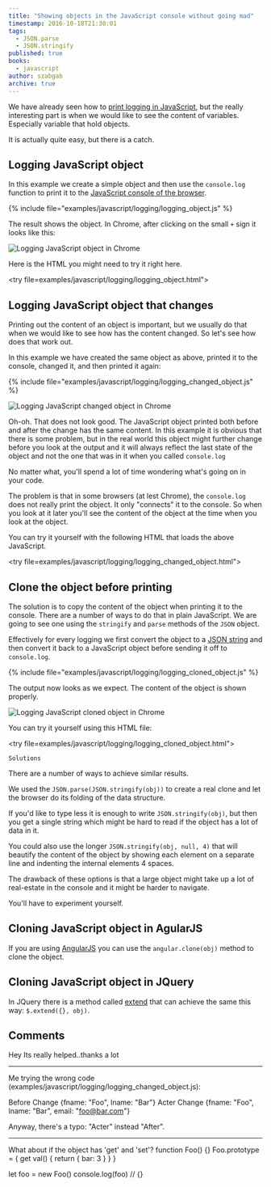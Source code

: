 ```yaml
---
title: "Showing objects in the JavaScript console without going mad"
timestamp: 2016-10-18T21:30:01
tags:
  - JSON.parse
  - JSON.stringify
published: true
books:
  - javascript
author: szabgab
archive: true
---
```



We have already seen how to [print logging in JavaScript](/logging-in-javascript), but the really interesting
part is when we would like to see the content of variables. Especially variable that hold objects.

It is actually quite easy, but there is a catch.


## Logging JavaScript object

In this example we create a simple object and then use the `console.log` function to print
it to the [JavaScript console of the browser](/open-javascript-console).

{% include file="examples/javascript/logging/logging_object.js" %}

The result shows the object. In Chrome, after clicking on the small `+` sign it looks like this:

<img src="/img/javascript_logging_object_chrome.png" alt="Logging JavaScript object in Chrome" />

Here is the HTML you might need to try it right here.

<try file=examples/javascript/logging/logging_object.html">

## Logging JavaScript object that changes

Printing out the content of an object is important, but we usually do that when we would like to see
how has the content changed. So let's see how does that work out.

In this example we have created the same object as above, printed it to the console, changed it, and then printed it again:

{% include file="examples/javascript/logging/logging_changed_object.js" %}

<img src="/img/javascript_logging_changed_object_chrome.png" alt="Logging JavaScript changed object in Chrome" />

Oh-oh. That does not look good. The JavaScript object printed both before and after the change has the same content.
In this example it is obvious that there is some problem, but in the real world this object might further change before
you look at the output and it will always reflect the last state of the object and not the one that was in it when you called
`console.log`

No matter what, you'll spend a lot of time wondering what's going on in your code.

The problem is that in some browsers (at lest Chrome), the `console.log` does not really print the
object. It only "connects" it to the console. So when you look at it later you'll see the content
of the object at the time when you look at the object.

You can try it yourself with the following HTML that loads the above JavaScript.

<try file=examples/javascript/logging/logging_changed_object.html">

## Clone the object before printing

The solution is to copy the content of the object when printing it to the console.
There are a number of ways to do that in plain JavaScript. We are going to see one
using the `stringify` and `parse` methods of the `JSON` object.

Effectively for every logging we first convert the object to a [JSON string](/json)
and then convert it back to a JavaScript object before sending it off to `console.log`.

{% include file="examples/javascript/logging/logging_cloned_object.js" %}

The output now looks as we expect. The content of the object is shown properly.

<img src="/img/javascript_logging_cloned_object_chrome.png" alt="Logging JavaScript cloned object in Chrome" />

You can try it yourself using this HTML file:

<try file=examples/javascript/logging/logging_cloned_object.html">

`Solutions`

There are a number of ways to achieve similar results.

We used the  `JSON.parse(JSON.stringify(obj))` to create a real clone and let the browser do its folding of the data structure.

If you'd like to type less it is enough to write `JSON.stringify(obj)`,
but then you get a single string which might be hard to read if the object has a lot of data in it.

You could also use the longer `JSON.stringify(obj, null, 4)` that will beautify the
content of the object by showing each element on a separate line and indenting the internal
elements 4 spaces.

The drawback of these options is that a large object might take up a lot of
real-estate in the console and it might be harder to navigate.

You'll have to experiment yourself.

## Cloning JavaScript object in AgularJS

If you are using [AngularJS](/angularjs) you can use the
`angular.clone(obj)` method to clone the object.

## Cloning JavaScript object in JQuery

In JQuery there is a method called [extend](https://api.jquery.com/jquery.extend/) that can
achieve the same this way: `$.extend({}, obj)`.

## Comments

Hey
Its really helped..thanks a lot

---

Me trying the wrong code (examples/javascript/logging/logging_changed_object.js):

Before Change {fname: "Foo", lname: "Bar"}
Acter Change {fname: "Foo", lname: "Bar", email: "foo@bar.com"}

Anyway, there's a typo: "Acter" instead "After".

---

What about if the object has 'get' and 'set'?
function Foo() {}
Foo.prototype = {
get val() {
return {
bar: 3
}
}
}

let foo = new Foo()
console.log(foo) // {}


